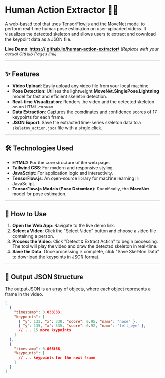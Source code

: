 # Human Action Extractor 🏃‍♂️

A web-based tool that uses TensorFlow.js and the MoveNet model to perform real-time human pose estimation on user-uploaded videos. It visualizes the detected skeleton and allows users to extract and download the keypoint data as a JSON file.

**Live Demo:** [**https://<your-username>.github.io/human-action-extractor/**](https://<your-username>.github.io/human-action-extractor/) 
*(Replace with your actual GitHub Pages link)*

---

## ✨ Features

-   **Video Upload**: Easily upload any video file from your local machine.
-   **Pose Detection**: Utilizes the lightweight **MoveNet.SinglePose.Lightning** model for fast and efficient skeleton detection.
-   **Real-time Visualization**: Renders the video and the detected skeleton on an HTML canvas.
-   **Data Extraction**: Captures the coordinates and confidence scores of 17 keypoints for each frame.
-   **JSON Export**: Save the extracted time-series skeleton data to a `skeleton_action.json` file with a single click.

---

## 🛠️ Technologies Used

-   **HTML5**: For the core structure of the web page.
-   **Tailwind CSS**: For modern and responsive styling.
-   **JavaScript**: For application logic and interactivity.
-   **TensorFlow.js**: An open-source library for machine learning in JavaScript.
-   **TensorFlow.js Models (Pose Detection)**: Specifically, the **MoveNet** model for pose estimation.

---

## 🚀 How to Use

1.  **Open the Web App**: Navigate to the live demo link.
2.  **Select a Video**: Click the "Select Video" button and choose a video file containing a person.
3.  **Process the Video**: Click "Detect & Extract Action" to begin processing. The tool will play the video and draw the detected skeleton in real-time.
4.  **Save the Data**: Once processing is complete, click "Save Skeleton Data" to download the keypoints in JSON format.

---

## 📂 Output JSON Structure

The output JSON is an array of objects, where each object represents a frame in the video.

```json
[
  {
    "timestamp": 0.033333,
    "keypoints": [
      { "y": 133, "x": 330, "score": 0.95, "name": "nose" },
      { "y": 135, "x": 335, "score": 0.92, "name": "left_eye" },
      // ... 15 more keypoints
    ]
  },
  {
    "timestamp": 0.066666,
    "keypoints": [
      // ... keypoints for the next frame
    ]
  }
]

